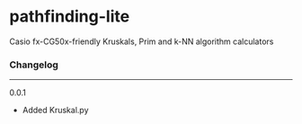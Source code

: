 # pathfinding-lite
Casio fx-CG50x-friendly Kruskals, Prim and k-NN algorithm calculators 

### Changelog
---
0.0.1
- Added Kruskal.py
